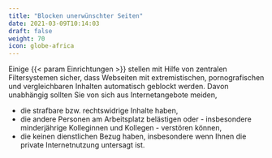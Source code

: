 ```yaml
---
title: "Blocken unerwünschter Seiten"
date: 2021-03-09T10:14:03
draft: false
weight: 70
icon: globe-africa
---
```

Einige {{< param Einrichtungen >}} stellen mit Hilfe von zentralen Filtersystemen sicher, dass Webseiten mit extremistischen, pornografischen und vergleichbaren Inhalten automatisch geblockt werden. Davon unabhängig sollten Sie von sich aus Internetangebote meiden,

- die strafbare bzw. rechtswidrige Inhalte haben,
- die andere Personen am Arbeitsplatz belästigen oder - insbesondere minderjährige Kolleginnen und Kollegen - verstören können,
- die keinen dienstlichen Bezug haben, insbesondere wenn Ihnen die private Internetnutzung untersagt ist.